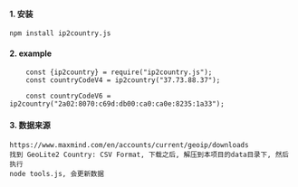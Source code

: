 
#### 1. 安装

```
npm install ip2country.js
```
#### 2. example

```
    const {ip2country} = require("ip2country.js");
    const countryCodeV4 = ip2country("37.73.88.37");

    const countryCodeV6 = ip2country("2a02:8070:c69d:db00:ca0:ca0e:8235:1a33");
```

#### 3. 数据来源

```
https://www.maxmind.com/en/accounts/current/geoip/downloads
找到 GeoLite2 Country: CSV Format, 下载之后, 解压到本项目的data目录下, 然后执行
node tools.js, 会更新数据
```